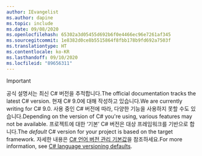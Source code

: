 ```yaml
---
author: IEvangelist
ms.author: dapine
ms.topic: include
ms.date: 09/08/2020
ms.openlocfilehash: 65302a3d05455d692b6f0e4466ec96e7261af345
ms.sourcegitcommit: 1e8382d0ce8b5515864f8fbb178b9fd692a7503f
ms.translationtype: HT
ms.contentlocale: ko-KR
ms.lasthandoff: 09/10/2020
ms.locfileid: "89656311"
---
```

> [!IMPORTANT]
> <span data-ttu-id="5bf61-101">공식 설명서는 최신 C# 버전을 추적합니다.</span><span class="sxs-lookup"><span data-stu-id="5bf61-101">The official documentation tracks the latest C# version.</span></span> <span data-ttu-id="5bf61-102">현재 C# 9.0에 대해 작성하고 있습니다.</span><span class="sxs-lookup"><span data-stu-id="5bf61-102">We are currently writing for C# 9.0.</span></span> <span data-ttu-id="5bf61-103">사용 중인 C# 버전에 따라, 다양한 기능을 사용하지 못할 수도 있습니다.</span><span class="sxs-lookup"><span data-stu-id="5bf61-103">Depending on the version of C# you're using, various features may not be available.</span></span> <span data-ttu-id="5bf61-104">프로젝트에 대한 ‘기본’ C# 버전은 대상 프레임워크를 기반으로 합니다.</span><span class="sxs-lookup"><span data-stu-id="5bf61-104">The *default* C# version for your project is based on the target framework.</span></span> <span data-ttu-id="5bf61-105">자세한 내용은 [C# 언어 버전 관리 기본값](../language-reference/configure-language-version.md#defaults)을 참조하세요.</span><span class="sxs-lookup"><span data-stu-id="5bf61-105">For more information, see [C# language versioning defaults](../language-reference/configure-language-version.md#defaults).</span></span>
